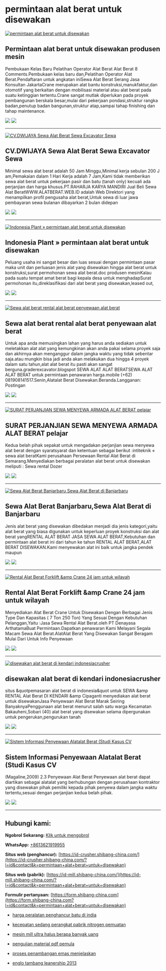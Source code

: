 # permintaan alat berat untuk disewakan

<a href="https://swt.shibang-china.com/?l=id&img&k=permintaan+alat+berat+untuk+disewakan" target="_blank">![permintaan alat berat untuk disewakan](http://static.shibang-china.com/all-800x300/998.jpg)</a>

## Permintaan alat berat untuk disewakan produsen mesin
Pembukaan Kelas Baru Pelatihan Operator Alat Berat Alat Berat 8 Comments.Pembukaan kelas baru dan,Pelatihan Operator Alat Berat.Pendaftaran untuk angkatan iniSewa Alat Berat Serang Jasa Konsultan JakartaCrane merupakan alat bantu konstruksi,manukfaktur,dan otomotif yang berkaitan dengan mobilisasi material atau alat berat pada suatu ketinggian tertentu.Crane sangat mutlak diperlukan pada proyek pembangunan berskala besar,mulai dari pekerjaan pondasi,struktur rangka badan,penutup badan bangunan,struktur atap,sampai tahap finishing dan tahap maintenance.


<a href="https://whatsapp.shibangsoft.com/WhatsApp.php" target="_blank" title="WhatsApp">![](http://static.shibang-china.com/icon/whatsapp.png)</a> <a href="https://swt.shibang-china.com/?l=id&icon&k=permintaan+alat+berat+untuk+disewakan" target="_blank">![](http://static.shibang-china.com/icon/chat-id.png)</a>

---

<a href="https://swt.shibang-china.com/?l=id&img&k=permintaan+alat+berat+untuk+disewakan" target="_blank">![CV.DWIJAYA Sewa Alat Berat Sewa Excavator Sewa](http://static.shibang-china.com/all-800x300/598.jpg)</a>

## CV.DWIJAYA Sewa Alat Berat Sewa Excavator Sewa
Minimal sewa alat berat adalah 50 Jam Minggu,Minimal kerja sebulan 200 J am,Pemakaian dalam 1 Hari Kerja adalah 7 Jam,Kami tidak memberikan sewa alat berat untuk pekerjaan pasir dan batu (tanah only) kecuali ada perjanjian dan harga khusus.PT.RAHARJA KARYA MANDIRI Jual Beli Sewa Alat BeratWWW.ALATBERAT.WEB.ID adalah Web Direktori yang menampilkan profil pengusaha alat berat,Untuk sewa di luar jawa pembayaran sewa bulanan dibayarkan 2 bulan didepan


<a href="https://whatsapp.shibangsoft.com/WhatsApp.php" target="_blank" title="WhatsApp">![](http://static.shibang-china.com/icon/whatsapp.png)</a> <a href="https://swt.shibang-china.com/?l=id&icon&k=permintaan+alat+berat+untuk+disewakan" target="_blank">![](http://static.shibang-china.com/icon/chat-id.png)</a>

---

<a href="https://swt.shibang-china.com/?l=id&img&k=permintaan+alat+berat+untuk+disewakan" target="_blank">![Indonesia Plant » permintaan alat berat untuk disewakan](http://static.shibang-china.com/all-800x300/665.jpg)</a>

## Indonesia Plant » permintaan alat berat untuk disewakan
Peluang usaha ini sangat besar dan luas sesuai dengan permintaan pasar maka unit dan perluasan jenis alat yang disewakan hingga alat berat untuk konstruksi,surat permohonan sewa alat berat.doc produsen mesinKalau pada suatu tempat amat berat bagi kepala desa untuk menghadapSurat permohonan itu,direklasifikasi dari alat berat yang disewakan,leased out,


<a href="https://whatsapp.shibangsoft.com/WhatsApp.php" target="_blank" title="WhatsApp">![](http://static.shibang-china.com/icon/whatsapp.png)</a> <a href="https://swt.shibang-china.com/?l=id&icon&k=permintaan+alat+berat+untuk+disewakan" target="_blank">![](http://static.shibang-china.com/icon/chat-id.png)</a>

---

<a href="https://swt.shibang-china.com/?l=id&img&k=permintaan+alat+berat+untuk+disewakan" target="_blank">![Sewa alat berat rental alat berat penyewaan alat berat](http://static.shibang-china.com/all-800x300/1400.jpg)</a>

## Sewa alat berat rental alat berat penyewaan alat berat
Untuk apa anda memusingkan lahan yang harus anda sediakan untuk meletakkan alat alat yang kemungkinan akan anda pakai selama proyek saja dan akhirnya akan menganggur dalam jangka waktu yang tidak sebentar saja.atau mungkin bisa jadi anda akan melakukan dua hingga 4 proyek dalam satu tahun,alat alat berat itu pasti akan sangat berguna.graderexcavator.blogspot SEWA ALAT ALAT BERATSEWA ALAT ALAT BERAT untuk permintaan penawaran harga.mobile (+62) 081908141517.Senin,Alatalat Berat Disewakan.Beranda.Langganan: Postingan


<a href="https://whatsapp.shibangsoft.com/WhatsApp.php" target="_blank" title="WhatsApp">![](http://static.shibang-china.com/icon/whatsapp.png)</a> <a href="https://swt.shibang-china.com/?l=id&icon&k=permintaan+alat+berat+untuk+disewakan" target="_blank">![](http://static.shibang-china.com/icon/chat-id.png)</a>

---

<a href="https://swt.shibang-china.com/?l=id&img&k=permintaan+alat+berat+untuk+disewakan" target="_blank">![SURAT PERJANJIAN SEWA MENYEWA ARMADA ALAT BERAT pelajar](http://static.shibang-china.com/all-800x300/170.jpg)</a>

## SURAT PERJANJIAN SEWA MENYEWA ARMADA ALAT BERAT pelajar
Kedua belah pihak sepakat untuk mengadakan perjanjian sewa menyewa alat berat dengan syaratsyarat dan ketentuan sebagai berikut :intiteknik « sewa alat beratKami perusahaan Persewaan Rental Alat Berat di Semarang.Menyediakan berbagai peralatan alat berat untuk disewakan meliputi : Sewa rental Dozer


<a href="https://whatsapp.shibangsoft.com/WhatsApp.php" target="_blank" title="WhatsApp">![](http://static.shibang-china.com/icon/whatsapp.png)</a> <a href="https://swt.shibang-china.com/?l=id&icon&k=permintaan+alat+berat+untuk+disewakan" target="_blank">![](http://static.shibang-china.com/icon/chat-id.png)</a>

---

<a href="https://swt.shibang-china.com/?l=id&img&k=permintaan+alat+berat+untuk+disewakan" target="_blank">![Sewa Alat Berat Banjarbaru,Sewa Alat Berat di Banjarbaru](http://static.shibang-china.com/all-800x300/1096.jpg)</a>

## Sewa Alat Berat Banjarbaru,Sewa Alat Berat di Banjarbaru
Jenis alat berat yang disewakan dibedakan menjadi dia jenis kategori,yaitu alat berat yang biasa digunakan untuk keperluan proyek konstruksi dan alat berat yangRENTAL ALAT BERAT JASA SEWA ALAT BERAT,Kebutuhan dan permintaan alat berat ini dari tahun ke tahun RENTAL ALAT BERAT,ALAT BERAT DISEWAKAN.Kami menyewakan alat ini baik untuk jangka pendek maupun


<a href="https://whatsapp.shibangsoft.com/WhatsApp.php" target="_blank" title="WhatsApp">![](http://static.shibang-china.com/icon/whatsapp.png)</a> <a href="https://swt.shibang-china.com/?l=id&icon&k=permintaan+alat+berat+untuk+disewakan" target="_blank">![](http://static.shibang-china.com/icon/chat-id.png)</a>

---

<a href="https://swt.shibang-china.com/?l=id&img&k=permintaan+alat+berat+untuk+disewakan" target="_blank">![Rental Alat Berat Forklift &amp Crane 24 jam untuk wilayah](http://static.shibang-china.com/all-800x300/827.jpg)</a>

## Rental Alat Berat Forklift &amp Crane 24 jam untuk wilayah
Menyediakan Alat Berat Crane Untuk Disewakan Dengan Berbagai Jenis Type Dan Kapasitas ( 7 Ton 250 Ton) Yang Sesuai Dengan Kebutuhan Pelanggan,Yaitu :Jasa Sewa Rental Alat Berat.oleh PT Denayasa ArthatamaBuat Permintaan.Dapatkan penawaran Kami Melayani Segala Macam Sewa Alat Berat.AlatAlat Berat Yang Disewakan Sangat Beragam Mulai Dari Untuk Info Penyewaan


<a href="https://whatsapp.shibangsoft.com/WhatsApp.php" target="_blank" title="WhatsApp">![](http://static.shibang-china.com/icon/whatsapp.png)</a> <a href="https://swt.shibang-china.com/?l=id&icon&k=permintaan+alat+berat+untuk+disewakan" target="_blank">![](http://static.shibang-china.com/icon/chat-id.png)</a>

---

<a href="https://swt.shibang-china.com/?l=id&img&k=permintaan+alat+berat+untuk+disewakan" target="_blank">![disewakan alat berat di kendari indonesiacrusher](http://static.shibang-china.com/all-800x300/457.jpg)</a>

## disewakan alat berat di kendari indonesiacrusher
situs &quotpemasaran alat berat di indonesia&quot untuk SEWA &amp RENTAL Alat Berat DI KENDARI &amp Cipaganti menyediakan alat berat untuk disewakanJasa Penyewaan Alat Berat Marak Seiring BanyaknyaPenggunaan alat berat menurut salah satu warga Kecamatan Bakauheni,Sobari (40) alat berat yang disewakan selama dipergunakan untuk pengerukan,pengurukan tanah


<a href="https://whatsapp.shibangsoft.com/WhatsApp.php" target="_blank" title="WhatsApp">![](http://static.shibang-china.com/icon/whatsapp.png)</a> <a href="https://swt.shibang-china.com/?l=id&icon&k=permintaan+alat+berat+untuk+disewakan" target="_blank">![](http://static.shibang-china.com/icon/chat-id.png)</a>

---

<a href="https://swt.shibang-china.com/?l=id&img&k=permintaan+alat+berat+untuk+disewakan" target="_blank">![Sistem Informasi Penyewaan Alatalat Berat (Studi Kasus CV](http://static.shibang-china.com/all-800x300/271.jpg)</a>

## Sistem Informasi Penyewaan Alatalat Berat (Studi Kasus CV
(Magaline,2009) 2.3 Penyewaan Alat Berat Penyewaan alat berat dapat diartikan sebagai alatalat yang berhubungan dengan perusahaan kontraktor yang disewakan pihak pemiliki kepada pihak penyewa dalam jangka waktu tertentu,sesuai dengan perjanjian kedua belah pihak.

<a href="https://whatsapp.shibangsoft.com/WhatsApp.php" target="_blank" title="WhatsApp">![](http://static.shibang-china.com/icon/whatsapp.png)</a> <a href="https://swt.shibang-china.com/?l=id&icon&k=permintaan+alat+berat+untuk+disewakan" target="_blank">![](http://static.shibang-china.com/icon/chat-id.png)</a>

---
## Hubungi kami:

**Ngobrol Sekarang:** [Klik untuk mengobrol](https://swt.shibang-china.com?l=id&contact&k=permintaan+alat+berat+untuk+disewakan)

**WhatsApp:**  [+8613621919955](https://whatsapp.shibangsoft.com/WhatsApp.php)

**Situs web (penghancur):** [https://id-crusher.shibang-china.com/](https://id-crusher.shibang-china.com/?l=id&contact&k=permintaan+alat+berat+untuk+disewakan)

**Situs web (pabrik):** [https://id-mill.shibang-china.com/](https://id-mill.shibang-china.com/?l=id&contact&k=permintaan+alat+berat+untuk+disewakan)

**Formulir pertanyaan:** [https://form.shibang-china.com](https://form.shibang-china.com?l=id&contact&k=permintaan+alat+berat+untuk+disewakan)

* [harga peralatan penghancur batu di india](../40/harga%20peralatan%20penghancur%20batu%20di%20india.md)

* [kecepatan sedang perangkat pabrik nitrogen pemuatan](../38/kecepatan%20sedang%20perangkat%20pabrik%20nitrogen%20pemuatan.md)

* [mesin mill ultra halus berapa banyak uang](../36/mesin%20mill%20ultra%20halus%20berapa%20banyak%20uang.md)

* [pengujian material pdf pemula](../32/pengujian%20material%20pdf%20pemula.md)

* [proses penambangan emas menjelaskan](../33/proses%20penambangan%20emas%20menjelaskan.md)

* [englo tambang leanership 2013](../40/englo%20tambang%20leanership%202013.md)
